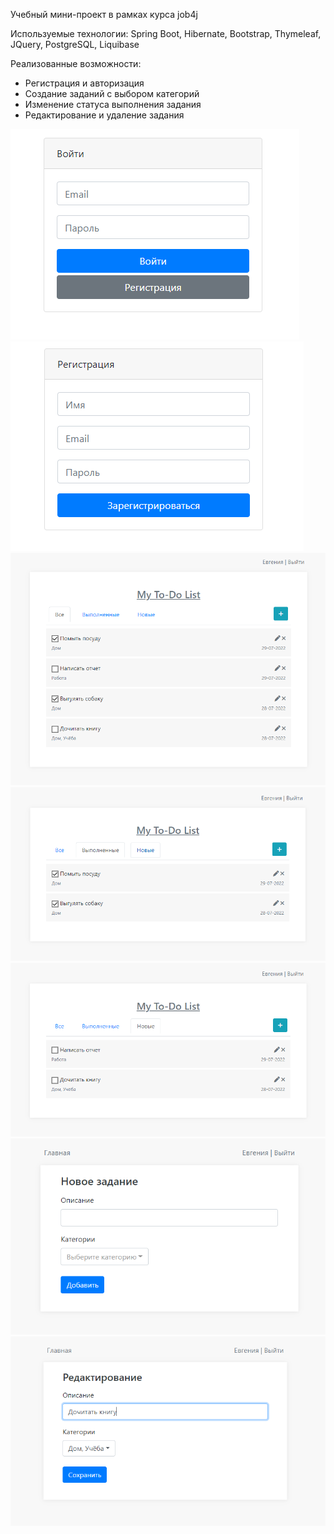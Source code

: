 Учебный мини-проект в рамках курса job4j

Используемые технологии: Spring Boot, Hibernate, Bootstrap, Thymeleaf, JQuery, PostgreSQL, Liquibase

Реализованные возможности:
- Регистрация и авторизация
- Создание заданий с выбором категорий
- Изменение статуса выполнения задания
- Редактирование и удаление задания

![ScreenShot](images/login.png)
![ScreenShot](images/registration.png)
![ScreenShot](images/all.png)
![ScreenShot](images/done.png)
![ScreenShot](images/new.png)
![ScreenShot](images/add.png)
![ScreenShot](images/edit.png)